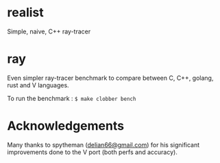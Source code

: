 # realist
Simple, naive, C++ ray-tracer

# ray
Even simpler ray-tracer benchmark to compare between C, C++, golang, rust and V languages.

To run the benchmark :
`$ make clobber bench`

# Acknowledgements
Many thanks to spytheman (delian66@gmail.com) for his significant improvements
done to the V port (both perfs and accuracy).
